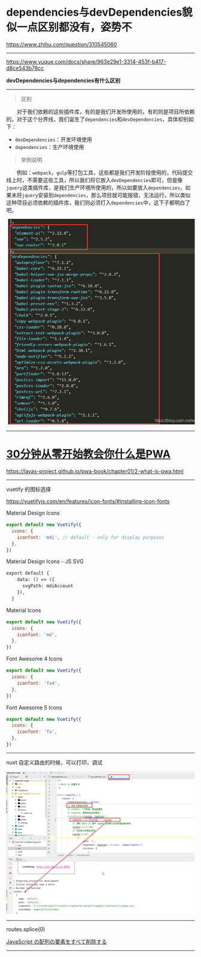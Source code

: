 # dependencies与devDependencies貌似一点区别都没有，姿势不

https://www.zhihu.com/question/310545060



---

https://www.yuque.com/docs/share/963e29e1-3314-453f-b417-d8ce543b78cc

**devDependencies与dependencies有什么区别**



---

> 区别

  对于我们依赖的这些插件库，有的是我们开发所使用的，有的则是项目所依赖的。对于这个分界线，我们诞生了`dependencies`和`devDependencies`，具体却别如下：

- `devDependencies`：开发环境使用
- `dependencies`：生产环境使用

> 举例说明

  例如：`webpack`，`gulp`等打包工具，这些都是我们开发阶段使用的，代码提交线上时，不需要这些工具，所以我们将它放入`devDependencies`即可，但是像`jquery`这类插件库，是我们生产环境所使用的，所以如要放入`dependencies`，如果未将`jquery`安装到`dependencies`，那么项目就可能报错，无法运行，所以类似这种项目必须依赖的插件库，我们则必须打入`dependencies`中，这下子都明白了吧。

![image-20210812101411989](https://raw.githubusercontent.com/github50673488/Figurebed/main/img/image-20210812101411989.png)





---

# [30分钟从零开始教会你什么是PWA](https://segmentfault.com/a/1190000015705532)



https://lavas-project.github.io/pwa-book/chapter01/2-what-is-pwa.html



---



vuetify 的图标选择

https://vuetifyjs.com/en/features/icon-fonts/#installing-icon-fonts

Material Design Icons

```js
export default new Vuetify({
  icons: {
    iconfont: 'mdi', // default - only for display purposes
  },
})
```

Material Design Icons - JS SVG

```html
export default {
    data: () => ({
      svgPath: mdiAccount
    }),
  }
```

Material Icons

```js
export default new Vuetify({
  icons: {
    iconfont: 'md',
  },
})
```

Font Awesome 4 Icons

```js
export default new Vuetify({
  icons: {
    iconfont: 'fa4',
  },
})
```

Font Awesome 5 Icons

```js
export default new Vuetify({
  icons: {
    iconfont: 'fa',
  },
})
```



----

nuxt 自定义路由的时候，可以打印，调试

![image-20210812184850268](https://raw.githubusercontent.com/github50673488/Figurebed/main/img/image-20210812184850268.png)



---

routes.splice(0)

[JavaScript の配列の要素をすべて削除する](https://qiita.com/niwasawa/items/89e86c0fd85ad4591e1c)



---




